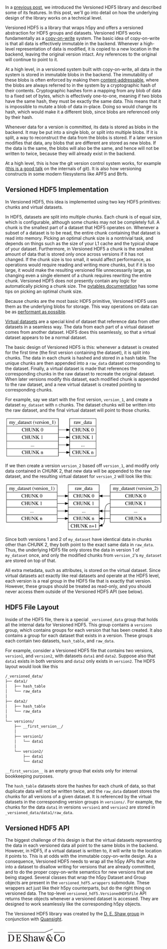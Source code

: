 <!--
.. title: Design of the Versioned HDF5 Library
.. slug: design-of-the-versioned-hdf5-library
.. date: 2020-09-29 11:00:00 UTC-05:00
.. author: Aaron Meurer
.. tags: HDF5, h5py
.. category:
.. link:
.. description:
.. type: text
-->

In a [previous
post](https://labs.quansight.org/blog/2020/08/introducing-versioned-hdf5/), we
introduced the Versioned HDF5 library and described some of its features. In
this post, we'll go into detail on how the underlying design of the library
works on a technical level.

<!-- TEASER_END -->

Versioned HDF5 is a library that wraps h5py and offers a versioned abstraction
for HDF5 groups and datasets. Versioned HDF5 works fundamentally as a
[copy-on-write](https://en.wikipedia.org/wiki/Copy-on-write) system. The basic
idea of copy-on-write is that all data is effectively immutable in the
backend. Whenever a high-level representation of data is modified, it is
copied to a new location in the backend, leaving the original version intact.
Any references to the original will continue to point to it.

At a high level, in a versioned system built with copy-on-write, all data in
the system is stored in immutable blobs in the backend. The immutability of
these blobs is often enforced by making them
[content-addressable](https://en.wikipedia.org/wiki/Content-addressable_storage),
where the blobs are always referred to in the system by a cryptographic hash
of their contents. Cryptographic hashes form a mapping from any blob of data
to a fixed set of bytes, which is effectively one-to-one, meaning if two blobs
have the same hash, they must be exactly the same data. This means that it is
impossible to mutate a blob of data in-place. Doing so would change its hash,
which would make it a different blob, since blobs are referenced only by their
hash.

Whenever data for a version is committed, its data is stored as blobs in the
backend. It may be put into a single blob, or split into multiple blobs. If it
is split, a way to reconstruct the data from the blobs is stored. If a later
version modifies that data, any blobs that are different are stored as new
blobs. If the data is the same, the blobs will also be the same, and hence
will not be written to twice, because they will already exist in the backend.

At a high level, this is how the git version control system works, for example
([this is a good talk](https://www.youtube.com/watch?v=lG90LZotrpo) on the
internals of git). It is also how versioning constructs in some modern
filesystems like APFS and Btrfs.

## Versioned HDF5 Implementation

In Versioned HDF5, this idea is implemented using two key HDF5 primitives:
chunks and virtual datasets.

In HDF5, datasets are split into multiple chunks. Each chunk is of equal size,
which is configurable, although some chunks may not be completely full. A
chunk is the smallest part of a dataset that HDF5 operates on. Whenever a
subset of a dataset is to be read, the entire chunk containing that dataset is
read into memory. Picking an optimal chunk size is a nontrivial task, and
depends on things such as the size of your L1 cache and the typical shape of
your dataset. Furthermore, in Versioned HDF5 a chunk is the smallest amount of
data that is stored only once across versions if it has not changed. If the
chunk size is too small, it would affect performance, as operations would
require reading and writing more chunks, but if it is too large, it would make
the resulting versioned file unnecessarily large, as changing even a single
element of a chunk requires rewriting the entire chunk. Versioned HDF5 does
not presently contain any logic for automatically picking a chunk size. The
[pytables
documentation](https://www.pytables.org/usersguide/optimization.html) has some
tips on picking an optimal chunk size.

Because chunks are the most basic HDF5 primitive, Versioned HDF5 uses them as
the underlying blobs for storage. This way operations on data can be as
[performant as
possible](https://labs.quansight.org/blog/2020/09/versioned-hdf5-performance/).

[Virtual datasets](http://docs.h5py.org/en/stable/vds.html) are a special kind
of dataset that reference data from other datasets in a seamless way. The data
from each part of a virtual dataset comes from another dataset. HDF5 does this
seamlessly, so that a virtual dataset appears to be a normal dataset.

The basic design of Versioned HDF5 is this: whenever a dataset is created for
the first time (the first version containing the dataset), it is split into
chunks. The data in each chunk is hashed and stored in a hash table. The
unique chunks are then appended into a `raw_data` dataset corresponding to the
dataset. Finally, a virtual dataset is made that references the corresponding
chunks in the raw dataset to recreate the original dataset. When later
versions modify this dataset, each modified chunk is appended to the raw
dataset, and a new virtual dataset is created pointing to corresponding
chunks.

For example, say we start with the first version, `version_1`, and create a
dataset `my_dataset` with `n` chunks. The dataset chunks will be written into the
raw dataset, and the final virtual dataset will point to those chunks.

<img width="296pt" height="129pt" src="/images/versioned-hdf5-design-1.svg">

If we then create a version `version_2` based off `version_1`, and modify only
data contained in CHUNK 2, that new data will be appended to the raw dataset,
and the resulting virtual dataset for `version_2` will look like this:

<img width="515pt" height="153pt" src="/images/versioned-hdf5-design-2.svg">

Since both versions 1 and 2 of `my_dataset` have identical data in chunks other than
CHUNK 2, they both point to the exact same data in `raw_data`. Thus, the
underlying HDF5 file only stores the data in version 1 of `my_dataset` once, and
only the modified chunks from `version_2`'s `my_dataset` are stored on top of that.

All extra metadata, such as attributes, is stored on the virtual dataset.
Since virtual datasets act exactly like real datasets and operate at the HDF5
level, each version is a real group in the HDF5 file that is exactly that
version. However, these groups should be treated as read-only, and you should
never access them outside of the Versioned HDF5 API (see below).

## HDF5 File Layout

Inside of the HDF5 file, there is a special `_versioned_data` group that holds
all the internal data for Versioned HDF5. This group contains a `versions`
group, which contains groups for each version that has been created. It also
contains a group for each dataset that exists in a version. These groups each
contain two datasets, `hash_table`, and `raw_data`.

For example, consider a Versioned HDF5 file that contains two versions,
`version1`, and `version2`, with datasets `data1` and `data2`. Suppose also
that `data1` exists in both versions and `data2` only exists in `version2`.
The HDF5 layout would look like this

```
/_versioned_data/
├── data1/
│   ├── hash_table
│   └── raw_data
│
├── data2/
│   ├── hash_table
│   └── raw_data
│
└── versions/
    ├── __first_version__/
    │
    ├── version1/
    │   └── data1
    │
    └── version2/
        ├── data1
        └── data2
```

`__first_version__` is an empty group that exists only for internal
bookkeeping purposes.

The `hash_table` datasets store the hashes for each chunk of data, so that
duplicate data will not be written twice, and the `raw_data` dataset stores
the chunks for all versions of a given dataset. It is referenced by the
virtual datasets in the corresponding version groups in `versions/`. For
example, the chunks for the data `data1` in versions `version1` and `version2`
are stored in `_versioned_data/data1/raw_data`.

## Versioned HDF5 API

The biggest challenge of this design is that the virtual datasets representing
the data in each versioned data all point to the same blobs in the backend.
However, in HDF5, if a virtual dataset is written to, it will write to the
location it points to. This is at odds with the immutable copy-on-write
design. As a consequence, Versioned HDF5 needs to wrap all the h5py APIs that
write into a dataset to disallow writing for versions that are already
committed, and to do the proper copy-on-write semantics for new versions that
are being staged. Several classes that wrap the h5py Dataset and Group objects
are present in the `versioned_hdf5.wrappers` submodule. These wrappers act
just like their h5py counterparts, but do the right thing on versioned data.
The top-level `versioned_hdf5.VersionedHDF5File` API returns these objects
whenever a versioned dataset is accessed. They are designed to work seamlessly
like the corresponding h5py objects.

The Versioned HDF5 library was created by the [D. E. Shaw
group](https://www.deshaw.com/) in conjunction with
[Quansight](https://www.quansight.com/).

<img src="/images/sponsors/black_logo_417x125.png" width="200" class="center">

